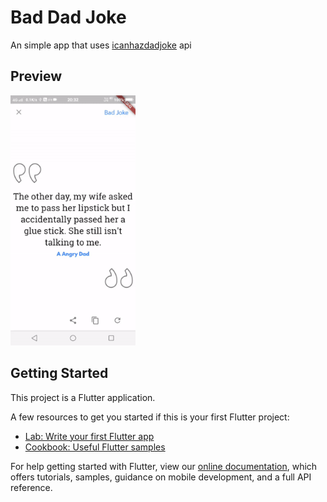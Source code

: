 # Bad Dad Joke

An simple app that uses [icanhazdadjoke](https://icanhazdadjoke.com/api) api

## Preview

<img src="./preview/preview.gif" height="400" alt="Screenshot"/>

## Getting Started

This project is a Flutter application.

A few resources to get you started if this is your first Flutter project:

- [Lab: Write your first Flutter app](https://flutter.io/docs/get-started/codelab)
- [Cookbook: Useful Flutter samples](https://flutter.io/docs/cookbook)

For help getting started with Flutter, view our 
[online documentation](https://flutter.io/docs), which offers tutorials, 
samples, guidance on mobile development, and a full API reference.
